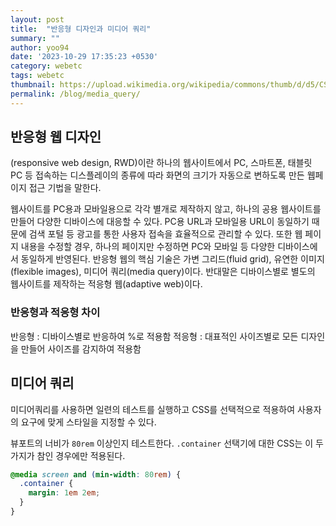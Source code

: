 ```yaml
---
layout: post
title:  "반응형 디자인과 미디어 쿼리"
summary: ""
author: yoo94
date: '2023-10-29 17:35:23 +0530'
category: webetc
tags: webetc
thumbnail: https://upload.wikimedia.org/wikipedia/commons/thumb/d/d5/CSS3_logo_and_wordmark.svg/180px-CSS3_logo_and_wordmark.svg.png
permalink: /blog/media_query/
---
```

## 반응형 웹 디자인
(responsive web design, RWD)이란 하나의 웹사이트에서 PC, 스마트폰, 태블릿 PC 등 접속하는 디스플레이의 종류에 따라 화면의 크기가 자동으로 변하도록 만든 웹페이지 접근 기법을 말한다.

웹사이트를 PC용과 모바일용으로 각각 별개로 제작하지 않고, 하나의 공용 웹사이트를 만들어 다양한 디바이스에 대응할 수 있다. PC용 URL과 모바일용 URL이 동일하기 때문에 검색 포털 등 광고를 통한 사용자 접속을 효율적으로 관리할 수 있다.
또한 웹 페이지 내용을 수정할 경우, 하나의 페이지만 수정하면 PC와 모바일 등 다양한 디바이스에서 동일하게 반영된다.
반응형 웹의 핵심 기술은 가변 그리드(fluid grid), 유연한 이미지(flexible images), 미디어 쿼리(media query)이다. 반대말은 디바이스별로 별도의 웹사이트를 제작하는 적응형 웹(adaptive web)이다.


### 반응형과 적응형 차이
반응형 : 디바이스별로 반응하여 %로 적용함
적응형 : 대표적인 사이즈별로 모든 디자인을 만들어 사이즈를 감지하여 적용함


## 미디어 쿼리
미디어쿼리를 사용하면 일련의 테스트를 실행하고 CSS를 선택적으로 적용하여 사용자의 요구에 맞게 스타일을 지정할 수 있다.

뷰포트의 너비가 `80rem` 이상인지 테스트한다. `.container` 선택기에 대한 CSS는 이 두 가지가 참인 경우에만 적용된다.

```scss
@media screen and (min-width: 80rem) {
  .container {
    margin: 1em 2em;
  }
}
```
